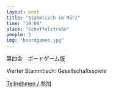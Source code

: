 ```yaml
---
layout: post
title: "Stammtisch im März"
time: "19:00"
place: "Scheffelstraße"
people: 5
img: "boardgames.jpg"
---
```


第四会　ボードゲーム版

Vierter Stammtisch: Gesellschaftsspiele

[Teilnehmen / 参加](https://doodle.com/poll/ecfbui5kabab3c2t)
